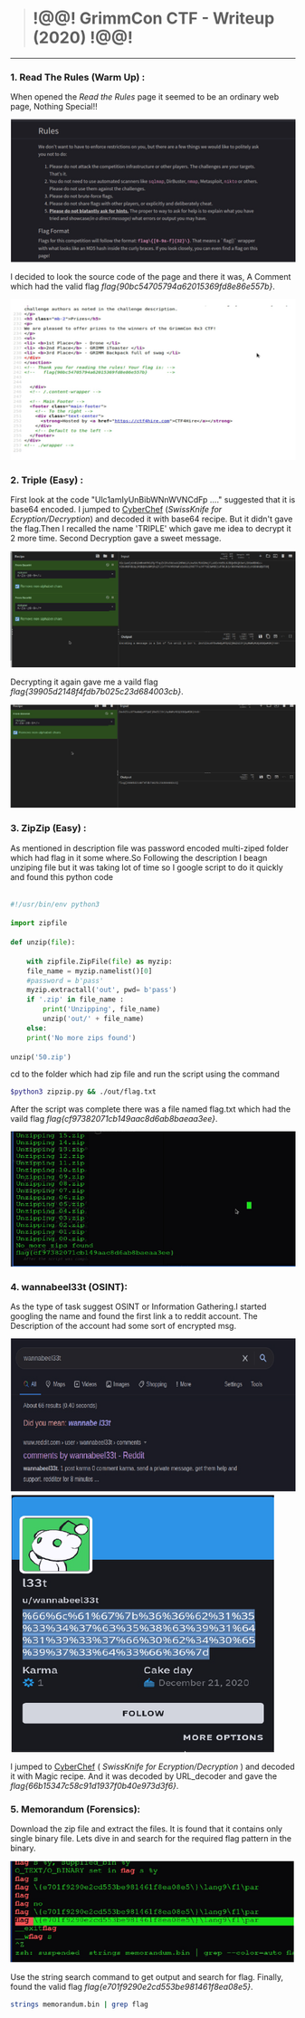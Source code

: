 > # !@@! GrimmCon CTF - Writeup (2020) !@@!

---------------------------------

### 1. Read The Rules (Warm Up) :

When opened the _Read the Rules_ page it seemed to be an ordinary web page, Nothing
Special!!


![1.1](https://github.com/nairitya03/CTF-WriteUps/blob/main/GrimmCon%20CTF%202020/Screenshots/1.1.png)


I decided to look the source code of the page and there it was, A Comment which had
the valid flag _flag{90bc54705794a62015369fd8e86e557b}_.

![1.2](https://github.com/nairitya03/CTF-WriteUps/blob/main/GrimmCon%20CTF%202020/Screenshots/1.2.png)


### 2. Triple (Easy) :

First look at the code "Ulc1amIyUnBibWNnWVNCdFp …." suggested that it is base64 encoded.
I jumped to [CyberChef](https://gchq.github.io/CyberChef/) (_SwissKnife for Ecryption/Decryption_)  and decoded it with base64 recipe.
But it didn't gave the flag.Then I recalled the name 'TRIPLE' which gave me idea to decrypt it 2 more time. Second Decryption gave a sweet message.

![2.1](https://github.com/nairitya03/CTF-WriteUps/blob/main/GrimmCon%20CTF%202020/Screenshots/2.1.png)

Decrypting it again gave me a vaild flag _flag{39905d2148f4fdb7b025c23d684003cb}_.

![2.2](https://github.com/nairitya03/CTF-WriteUps/blob/main/GrimmCon%20CTF%202020/Screenshots/2.2.png)


### 3. ZipZip (Easy) :

As mentioned in description file was password encoded multi-ziped folder which had
flag in it some where.So Following the description I beagn unziping file but it was
taking lot of time so I google script to do it quickly and found this python code

```python

#!/usr/bin/env python3

import zipfile

def unzip(file):

	with zipfile.ZipFile(file) as myzip:
	file_name = myzip.namelist()[0]
	#password = b'pass'
	myzip.extractall('out', pwd= b'pass')
	if '.zip' in file_name :
		print('Unzipping', file_name)
		unzip('out/' + file_name)
	else:
	print('No more zips found')

unzip('50.zip')

```
cd to the folder which had zip file and run the script using the command 
```bash
$python3 zipzip.py && ./out/flag.txt 
``` 
After the script was complete there was a file named flag.txt
which had the vaild flag _flag{cf97382071cb149aac8d6ab8baeaa3ee}_.

![3.1](https://github.com/nairitya03/CTF-WriteUps/blob/main/GrimmCon%20CTF%202020/Screenshots/3.1.png)

### 4. wannabeel33t (OSINT):

As the type of task suggest OSINT or Information Gathering.I started googling the name and
found the first link a to reddit account. The Description of the account had some sort of
encrypted msg.

![4.1](https://github.com/nairitya03/CTF-WriteUps/blob/main/GrimmCon%20CTF%202020/Screenshots/4.1.png)![4.2](https://github.com/nairitya03/CTF-WriteUps/blob/main/GrimmCon%20CTF%202020/Screenshots/4.2.png)

I jumped to [CyberChef](https://gchq.github.io/CyberChef/) ( _SwissKnife for Ecryption/Decryption_ ) and decoded it with Magic recipe. And it was
decoded by URL_decoder and gave the _flag{66b15347c58c91d1937f0b40e973d3f6}_.


### 5. Memorandum (Forensics):

Download the zip file and extract the files. It is found that it contains only single binary
file. Lets dive in and search for the required flag pattern in the binary.

![5.1](https://github.com/nairitya03/CTF-WriteUps/blob/main/GrimmCon%20CTF%202020/Screenshots/5.1.png)

Use the string search command to get output and search for flag. Finally, found the valid flag _flag{e701f9290e2cd553be981461f8ea08e5}_.
```bash 
strings memorandum.bin | grep flag
``` 
